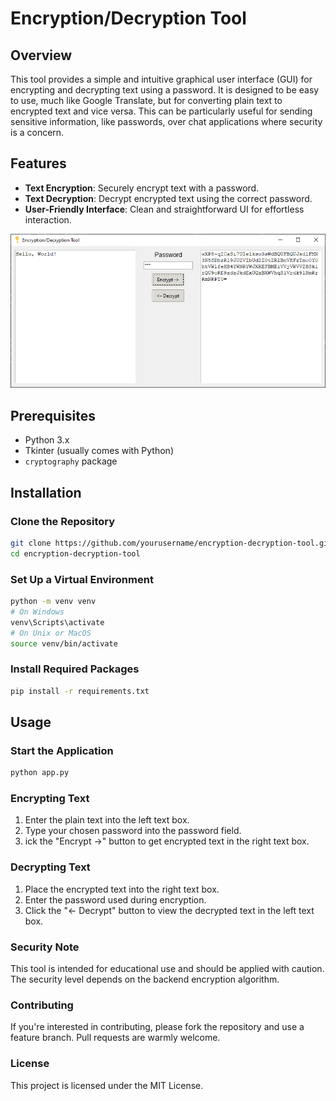 # Encryption/Decryption Tool

## Overview
This tool provides a simple and intuitive graphical user interface (GUI) for encrypting and decrypting text using a password. It is designed to be easy to use, much like Google Translate, but for converting plain text to encrypted text and vice versa. This can be particularly useful for sending sensitive information, like passwords, over chat applications where security is a concern.


## Features
- **Text Encryption**: Securely encrypt text with a password.
- **Text Decryption**: Decrypt encrypted text using the correct password.
- **User-Friendly Interface**: Clean and straightforward UI for effortless interaction.

![Example Image](example.png "This is an example of encrypting Hello, World!")

## Prerequisites
- Python 3.x
- Tkinter (usually comes with Python)
- `cryptography` package

## Installation

### Clone the Repository
```bash
git clone https://github.com/yourusername/encryption-decryption-tool.git
cd encryption-decryption-tool
```

### Set Up a Virtual Environment
```bash
python -m venv venv
# On Windows
venv\Scripts\activate
# On Unix or MacOS
source venv/bin/activate
```

### Install Required Packages
```bash
pip install -r requirements.txt
```

## Usage

### Start the Application
```bash
python app.py
```

### Encrypting Text
1. Enter the plain text into the left text box.
2. Type your chosen password into the password field.
3. ick the "Encrypt ->" button to get encrypted text in the right text box.

### Decrypting Text
1. Place the encrypted text into the right text box.
2. Enter the password used during encryption.
3. Click the "<- Decrypt" button to view the decrypted text in the left text box.

### Security Note
This tool is intended for educational use and should be applied with caution. The security level depends on the backend encryption algorithm.

### Contributing
If you're interested in contributing, please fork the repository and use a feature branch. Pull requests are warmly welcome.

### License
This project is licensed under the MIT License.
